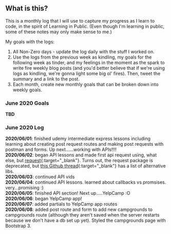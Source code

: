## What is this? ##
This is a monthly log that I will use to capture my progress as I learn to code, in the spirit of Learning in Public. (Even though I'm learning in public, some of these notes may only make sense to me.)    

My goals with the logs:
1. All Non-Zero days - update the log daily with the stuff I worked on.
2. Use the logs from the previous week as kindling, my goals for the following week as tinder, and my feelings in the moment as the spark to write fire weekly blog posts (and you'd better believe that if we're using logs as kindling, we're gonna light some big ol' fires). Then, tweet the summary and a link to the post.
3. Each month, create new monthly goals that can be broken down into weekly goals.

### June 2020 Goals
**TBD**

### June 2020 Log
**2020/06/01**: finished udemy intermediate express lessons including learning about creating post request routes and making post requests with postman and forms. Up next......working with APIs!!!!    
**2020/06/02**: began API lessons and made first api request using, what else, but [request](https://www.npmjs.com/package/request){:target="\_blank"}. Turns out, the request package is deprecated, but [this Github thread](https://github.com/request/request/issues/3143){:target="\_blank"} has a list of alternative libs.    
**2020/06/03**: continued API vids    
**2020/06/04**: continued API lessons. learned about callbacks vs promsises. very...promising :)     
**2020/06/05**: finished API section! Next up.....YelpCamp :O    
**2020/06/06**: began YelpCamp app!    
**2020/06/07**: added partials to YelpCamp app routes    
**2020/06/08**: added post route and form to add new campgrounds to campgrounds route (although they aren't saved when the server restarts because we don't have a db set up yet). Styled the campgrounds page with Bootstrap 3.    

